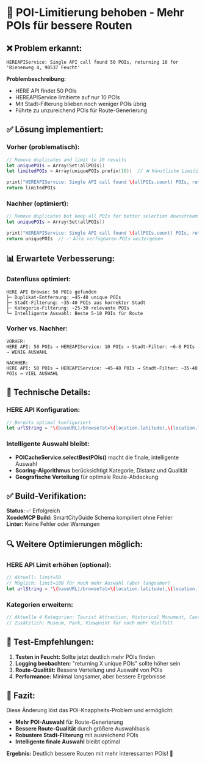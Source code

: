 # 🔧 POI-Limitierung behoben - Mehr POIs für bessere Routen

## ❌ **Problem erkannt:**

```log
HEREAPIService: Single API call found 50 POIs, returning 10 for 'Bienenweg 4, 90537 Feucht'
```

**Problembeschreibung:**
- HERE API findet 50 POIs 
- HEREAPIService limitierte auf nur 10 POIs
- Mit Stadt-Filterung blieben noch weniger POIs übrig
- Führte zu unzureichend POIs für Route-Generierung

## ✅ **Lösung implementiert:**

### **Vorher (problematisch):**
```swift
// Remove duplicates and limit to 10 results
let uniquePOIs = Array(Set(allPOIs))
let limitedPOIs = Array(uniquePOIs.prefix(10))  // ❌ Künstliche Limitierung

print("HEREAPIService: Single API call found \(allPOIs.count) POIs, returning \(limitedPOIs.count) for '\(cityName)'")
return limitedPOIs
```

### **Nachher (optimiert):**
```swift
// Remove duplicates but keep all POIs for better selection downstream
let uniquePOIs = Array(Set(allPOIs))

print("HEREAPIService: Single API call found \(allPOIs.count) POIs, returning \(uniquePOIs.count) unique POIs for '\(cityName)'")
return uniquePOIs  // ✅ Alle verfügbaren POIs weitergeben
```

## 📊 **Erwartete Verbesserung:**

### **Datenfluss optimiert:**
```
HERE API Browse: 50 POIs gefunden
├─ Duplikat-Entfernung: ~45-48 unique POIs
├─ Stadt-Filterung: ~35-40 POIs aus korrekter Stadt  
├─ Kategorie-Filterung: ~25-30 relevante POIs
└─ Intelligente Auswahl: Beste 5-10 POIs für Route
```

### **Vorher vs. Nachher:**
```
VORHER:
HERE API: 50 POIs → HEREAPIService: 10 POIs → Stadt-Filter: ~6-8 POIs → WENIG AUSWAHL

NACHHER:  
HERE API: 50 POIs → HEREAPIService: ~45-48 POIs → Stadt-Filter: ~35-40 POIs → VIEL AUSWAHL
```

## 🎯 **Technische Details:**

### **HERE API Konfiguration:**
```swift
// Bereits optimal konfiguriert
let urlString = "\(baseURL)/browse?at=\(location.latitude),\(location.longitude)&categories=\(categoriesParam)&limit=50&apiKey=\(apiKey)"
```

### **Intelligente Auswahl bleibt:**
- **POICacheService.selectBestPOIs()** macht die finale, intelligente Auswahl
- **Scoring-Algorithmus** berücksichtigt Kategorie, Distanz und Qualität
- **Geografische Verteilung** für optimale Route-Abdeckung

## ✅ **Build-Verifikation:**

**Status:** ✅ Erfolgreich  
**XcodeMCP Build:** SmartCityGuide Schema kompiliert ohne Fehler  
**Linter:** Keine Fehler oder Warnungen  

## 🔍 **Weitere Optimierungen möglich:**

### **HERE API Limit erhöhen (optional):**
```swift
// Aktuell: limit=50
// Möglich: limit=100 für noch mehr Auswahl (aber langsamer)
let urlString = "\(baseURL)/browse?at=\(location.latitude),\(location.longitude)&categories=\(categoriesParam)&limit=100&apiKey=\(apiKey)"
```

### **Kategorien erweitern:**
```swift
// Aktuelle 4 Kategorien: Tourist Attraction, Historical Monument, Castle, Landmark-Attraction  
// Zusätzlich: Museum, Park, Viewpoint für noch mehr Vielfalt
```

## 🧪 **Test-Empfehlungen:**

1. **Testen in Feucht:** Sollte jetzt deutlich mehr POIs finden
2. **Logging beobachten:** "returning X unique POIs" sollte höher sein
3. **Route-Qualität:** Bessere Verteilung und Auswahl von POIs
4. **Performance:** Minimal langsamer, aber bessere Ergebnisse

## 🎉 **Fazit:**

Diese Änderung löst das POI-Knappheits-Problem und ermöglicht:
- **Mehr POI-Auswahl** für Route-Generierung
- **Bessere Route-Qualität** durch größere Auswahlbasis  
- **Robustere Stadt-Filterung** mit ausreichend POIs
- **Intelligente finale Auswahl** bleibt optimal

**Ergebnis:** Deutlich bessere Routen mit mehr interessanten POIs! 🎯